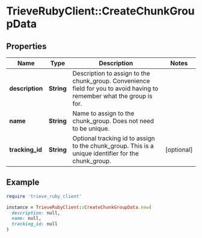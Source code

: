# TrieveRubyClient::CreateChunkGroupData

## Properties

| Name | Type | Description | Notes |
| ---- | ---- | ----------- | ----- |
| **description** | **String** | Description to assign to the chunk_group. Convenience field for you to avoid having to remember what the group is for. |  |
| **name** | **String** | Name to assign to the chunk_group. Does not need to be unique. |  |
| **tracking_id** | **String** | Optional tracking id to assign to the chunk_group. This is a unique identifier for the chunk_group. | [optional] |

## Example

```ruby
require 'trieve_ruby_client'

instance = TrieveRubyClient::CreateChunkGroupData.new(
  description: null,
  name: null,
  tracking_id: null
)
```

